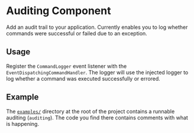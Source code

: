 Auditing Component
==================

Add an audit trail to your application. Currently enables you to log whether
commands were successful or failed due to an exception.

## Usage

Register the `CommandLogger` event listener with the
`EventDispatchingCommandHandler`. The logger will use the injected logger to
log whether a command was executed successfully or errored.

## Example

The [`examples/`][examples] directory at the root of the project contains a
runnable auditing (`auditing`). The code you find there contains comments with
what is happening.

[examples]: ../../../examples/

